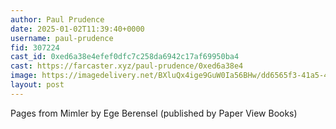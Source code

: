 ```yaml
---
author: Paul Prudence
date: 2025-01-02T11:39:40+0000
username: paul-prudence
fid: 307224
cast_id: 0xed6a38e4efef0dfc7c258da6942c17af69950ba4
cast: https://farcaster.xyz/paul-prudence/0xed6a38e4
image: https://imagedelivery.net/BXluQx4ige9GuW0Ia56BHw/dd6565f3-41a5-4ea2-2ed4-72f87aecf100/original
layout: post
---
```


Pages from Mimler by Ege Berensel (published by Paper View Books)

<img src='https://imagedelivery.net/BXluQx4ige9GuW0Ia56BHw/dd6565f3-41a5-4ea2-2ed4-72f87aecf100/original' alt='' referrerpolicy='no-referrer'/>
<img src='https://imagedelivery.net/BXluQx4ige9GuW0Ia56BHw/80c8e849-c76c-4b35-9a3d-97fdd337b600/original' alt='' referrerpolicy='no-referrer'/>
